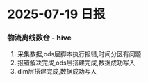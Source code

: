 # 2025-07-19 日报

### 物流离线数仓 - hive
1. 采集数据,ods层脚本执行报错,时间分区有问题
2. 报错解决完成,ods层搭建完成,数据成功写入
3. dim层搭建完成,数据成功写入
